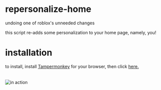 # repersonalize-home
undoing one of roblox's unneeded changes

this script re-adds some personalization to your home page, namely, you!

# installation
to install, install [Tampermonkey](https://www.tampermonkey.net/) for your browser, then click [here.](https://github.com/smolyoshino/repersonalize-home/raw/master/Re-Personalize%20Home.user.js)
<br/><br/><br/>
![in action](https://github.com/smolyoshino/repersonalize-home/blob/master/chrome_NsDPEuAU4r.png?raw=true)

